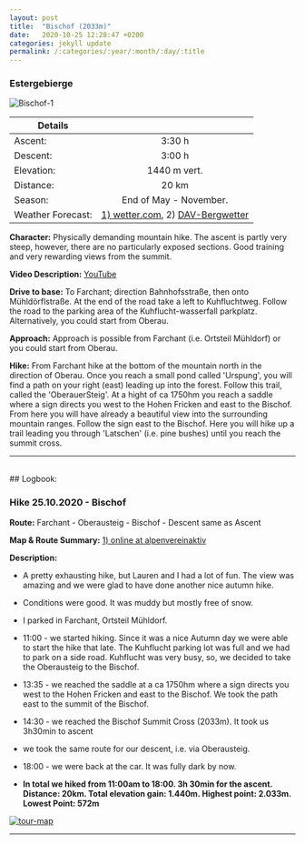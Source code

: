 ```yaml
---
layout: post
title:  "Bischof (2033m)"
date:   2020-10-25 12:28:47 +0200
categories: jekyll update
permalink: /:categories/:year/:month/:day/:title
---
```

### Estergebierge

![Bischof-1](/hikingblog.github.io/assets/img/hiking/Bischof-1.jpg)



| Details       |               |
| ------------- |:-------------:|
| Ascent:       | 3:30 h        |
| Descent:      | 3:00 h        |
| Elevation:    | 1440 m vert.  |
| Distance:     | 20 km       |
| Season:       |  End of May - November. |
| Weather Forecast: | [1) wetter.com](https://www.wetter.com/deutschland/farchant/DE0002835.html), 2) [DAV-Bergwetter](https://www.alpenverein.de/DAV-Services/Bergwetter/Allgaeu-Karwendel-Ammergau-Zugspitze-Arlberg) |


**Character:** Physically demanding mountain hike.  The ascent is partly very steep, however, there are no particularly exposed sections. Good training and very rewarding views from the summit.

**Video Description:** [YouTube](add )

**Drive to base:**
To Farchant; direction Bahnhofsstraße, then onto Mühldörflstraße. At the end of the road take a left to Kuhfluchtweg. Follow the road to the parking area of the Kuhflucht-wasserfall parkplatz.
Alternatively, you could start from Oberau.

**Approach:**
Approach is possible from Farchant (i.e. Ortsteil Mühldorf) or you could start from Oberau.

**Hike:**
From Farchant hike at the bottom of the mountain north in the direction of Oberau. Once you reach a small pond called 'Urspung', you will find a path on your right (east) leading up into the forest. Follow this trail, called the 'OberauerSteig'. At a hight of ca 1750hm you reach a saddle where a sign directs you west to the Hohen Fricken and east to the Bischof. From here you will have already a beautiful view into the surrounding mountain ranges.
Follow the sign east to the Bischof. Here you will hike up a trail leading you through 'Latschen' (i.e. pine bushes) until you reach the summit cross.




-------
<br>
## Logbook:

### Hike 25.10.2020 - Bischof

**Route:**  Farchant  - Oberausteig - Bischof - Descent same as Ascent

**Map & Route Summary:**  [1) online at alpenvereinaktiv](https://www.alpenvereinaktiv.com/de/tour/tourenplanung-bischof-am-2020-10-25/191193114/?share=%7Ezobyoabe%244osstxav)


**Description:**
- A pretty exhausting hike, but Lauren and I had a lot of fun. The view was amazing and we were glad to have done another nice autumn hike.
- Conditions were good. It was muddy but mostly free of snow.
- I parked in Farchant, Ortsteil Mühldorf.
- 11:00 - we started hiking. Since it was a nice Autumn day we were able to start the hike that late. The Kuhflucht parking lot was full and we had to park on a side road. Kuhflucht was very busy, so, we decided to take the Oberausteig to the Bischof.
- 13:35 - we reached the saddle at a ca 1750hm where a sign directs you west to the Hohen Fricken and east to the Bischof. We took the path east to the summit of the Bischof.
- 14:30 - we reached the Bischof Summit Cross (2033m). It took us 3h30min to ascent
- we took the same route for our descent, i.e. via Oberausteig.
- 18:00 - we were back at the car. It was fully dark by now.

- **In total we hiked from 11:00am to 18:00. 3h 30min for the ascent. Distance: 20km. Total elevation gain: 1.440m. Highest point: 2.033m. Lowest Point: 572m**

[![tour-map](/hikingblog.github.io/assets/img/hiking/Bischof-map.jpg)](https://www.alpenvereinaktiv.com/de/tour/tourenplanung-bischof-am-2020-10-25/191193114/?share=%7Ezobyoabe%244osstxav)

---
